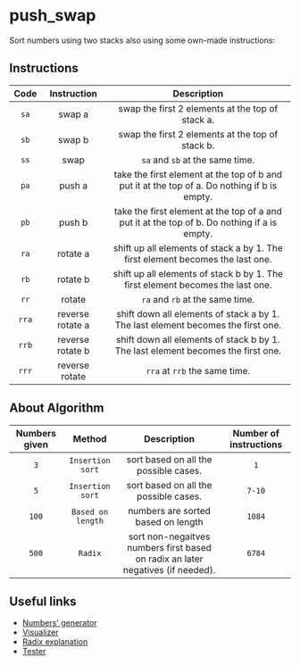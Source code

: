 # push_swap

Sort numbers using two stacks also using some own-made instructions:

## Instructions

|**Code**|**Instruction**|**Description**|
|:----------:|:-----------:|:-----------:|
|```sa```| swap a | swap the first 2 elements at the top of stack a. |
|```sb```| swap b | swap the first 2 elements at the top of stack b. |
|```ss```| swap | ```sa``` and ```sb``` at the same time. |
|```pa```| push a | take the first element at the top of b and put it at the top of a. Do nothing if b is empty. |
|```pb```| push b | take the first element at the top of a and put it at the top of b. Do nothing if a is empty. |
|```ra```| rotate a | shift up all elements of stack a by 1. The first element becomes the last one. |
|```rb```| rotate b | shift up all elements of stack b by 1. The first element becomes the last one. |
|```rr```| rotate | ```ra``` and ```rb``` at the same time. |
|```rra```| reverse rotate a | shift down all elements of stack a by 1. The last element becomes the first one. |
|```rrb```| reverse rotate b | shift down all elements of stack b by 1. The last element becomes the first one. |
|```rrr```| reverse rotate | ```rra``` at ```rrb``` the same time. |

## About Algorithm

|**Numbers given**|**Method**|**Description**|**Number of instructions**|
|:----------:|:-----------:|:-----------:|:--------:|
|```3```|```Insertion sort```| sort based on all the possible cases. | ```1``` |
|```5```|```Insertion sort```| sort based on all the possible cases. | ```7-10``` |
|```100```|```Based on length```| numbers are sorted based on length | ```1084``` |
|```500```|```Radix```| sort non-negaitves numbers first based on radix an later negatives (if needed). | ```6784``` |

## Useful links

+ [Numbers' generator](https://pinetools.com/es/generador-numeros-aleatorios)
+ [Visualizer](https://github.com/o-reo/push_swap_visualizer)
+ [Radix explanation](https://medium.com/nerd-for-tech/push-swap-tutorial-fa746e6aba1e)
+ [Tester](https://github.com/lmalki-h/push_swap_tester)
